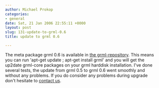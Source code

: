 ```yaml
---
author: Michael Prokop
categories:
- general
date: Sat, 21 Jan 2006 22:55:11 +0000
layout: post
slug: 131-update-to-grml-0.6
title: update to grml 0.6

---
```

The meta package grml 0\.6 is available in [the grml\-repository](https://grml.org/repos/). This means you can run 'apt\-get update ; apt\-get install grml' and you will get the up2date grml\-core packages on your grml harddisk installation. I've done several tests, the update from grml 0\.5 to grml 0\.6 went smoothly and without any problems.
If you do consider any problems during upgrade don't hesitate to [contact us](https://grml.org/contact/).
